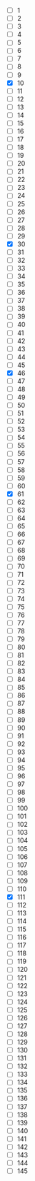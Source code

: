 - [ ] 1  
- [ ] 2  
- [ ] 3  
- [ ] 4  
- [ ] 5  
- [ ] 6  
- [ ] 7  
- [ ] 8  
- [ ] 9  
- [x] 10  
- [ ] 11  
- [ ] 12  
- [ ] 13  
- [ ] 14  
- [ ] 15  
- [ ] 16  
- [ ] 17  
- [ ] 18  
- [ ] 19  
- [ ] 20  
- [ ] 21  
- [ ] 22  
- [ ] 23  
- [ ] 24  
- [ ] 25  
- [ ] 26  
- [ ] 27  
- [ ] 28  
- [ ] 29  
- [x] 30  
- [ ] 31  
- [ ] 32  
- [ ] 33  
- [ ] 34  
- [ ] 35  
- [ ] 36  
- [ ] 37  
- [ ] 38  
- [ ] 39  
- [ ] 40  
- [ ] 41  
- [ ] 42  
- [ ] 43  
- [ ] 44  
- [ ] 45  
- [x] 46  
- [ ] 47  
- [ ] 48  
- [ ] 49  
- [ ] 50  
- [ ] 51  
- [ ] 52  
- [ ] 53  
- [ ] 54  
- [ ] 55  
- [ ] 56  
- [ ] 57  
- [ ] 58  
- [ ] 59  
- [ ] 60  
- [x] 61  
- [ ] 62  
- [ ] 63  
- [ ] 64  
- [ ] 65  
- [ ] 66  
- [ ] 67  
- [ ] 68  
- [ ] 69  
- [ ] 70  
- [ ] 71  
- [ ] 72  
- [ ] 73  
- [ ] 74  
- [ ] 75  
- [ ] 76  
- [ ] 77  
- [ ] 78  
- [ ] 79  
- [ ] 80  
- [ ] 81  
- [ ] 82  
- [ ] 83  
- [ ] 84  
- [ ] 85  
- [ ] 86  
- [ ] 87  
- [ ] 88  
- [ ] 89  
- [ ] 90  
- [ ] 91  
- [ ] 92  
- [ ] 93  
- [ ] 94  
- [ ] 95  
- [ ] 96  
- [ ] 97  
- [ ] 98  
- [ ] 99  
- [ ] 100  
- [ ] 101  
- [ ] 102  
- [ ] 103  
- [ ] 104  
- [ ] 105  
- [ ] 106  
- [ ] 107  
- [ ] 108  
- [ ] 109  
- [ ] 110  
- [x] 111  
- [ ] 112  
- [ ] 113  
- [ ] 114  
- [ ] 115  
- [ ] 116  
- [ ] 117  
- [ ] 118  
- [ ] 119  
- [ ] 120  
- [ ] 121  
- [ ] 122  
- [ ] 123  
- [ ] 124  
- [ ] 125  
- [ ] 126  
- [ ] 127  
- [ ] 128  
- [ ] 129  
- [ ] 130  
- [ ] 131  
- [ ] 132  
- [ ] 133  
- [ ] 134  
- [ ] 135  
- [ ] 136  
- [ ] 137  
- [ ] 138  
- [ ] 139  
- [ ] 140  
- [ ] 141  
- [ ] 142  
- [ ] 143  
- [ ] 144  
- [ ] 145  
